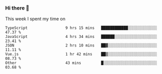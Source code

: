 ### Hi there 👋

<!--
**qiruohan/qiruohan** is a ✨ _special_ ✨ repository because its `README.md` (this file) appears on your GitHub profile.

Here are some ideas to get you started:

- 🔭 I’m currently working on ...
- 🌱 I’m currently learning ...
- 👯 I’m looking to collaborate on ...
- 🤔 I’m looking for help with ...
- 💬 Ask me about ...
- 📫 How to reach me: ...
- 😄 Pronouns: ...
- ⚡ Fun fact: ...
-->

This week I spent my time on 
<!--START_SECTION:waka-->

```text
TypeScript                 9 hrs 15 mins   ████████████░░░░░░░░░░░░░   47.37 %
JavaScript                 4 hrs 34 mins   ██████░░░░░░░░░░░░░░░░░░░   23.41 %
JSON                       2 hrs 10 mins   ██▓░░░░░░░░░░░░░░░░░░░░░░   11.11 %
Vue.js                     1 hr 42 mins    ██▒░░░░░░░░░░░░░░░░░░░░░░   08.73 %
Other                      43 mins         █░░░░░░░░░░░░░░░░░░░░░░░░   03.68 %
```

<!--END_SECTION:waka-->
